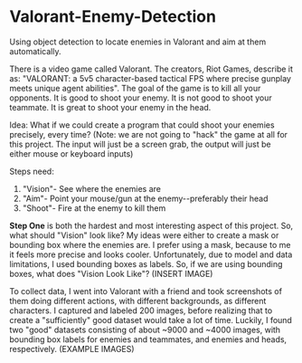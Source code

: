 # Valorant-Enemy-Detection
Using object detection to locate enemies in Valorant and aim at them automatically. 

There is a video game called Valorant. The creators, Riot Games, describe it as: "VALORANT: a 5v5 character-based tactical FPS where precise gunplay meets unique agent abilities". The goal of the game is to kill all your opponents.
It is good to shoot your enemy. It is not good to shoot your teammate. It is great to shoot your enemy in the head.

Idea: What if we could create a program that could shoot your enemies precisely, every time? (Note: we are not going to "hack" the game at all for this project. The input will just be a screen grab, the output will just be either mouse or keyboard inputs)

Steps need:
1. "Vision"- See where the enemies are
2. "Aim"- Point your mouse/gun at the enemy--preferably their head
3. "Shoot"- Fire at the enemy to kill them

**Step One** is both the hardest and most interesting aspect of this project. 
So, what should "Vision" look like?
My ideas were either to create a mask or bounding box where the enemies are. I prefer using a mask, because to me it feels more precise and looks cooler. Unfortunately, due to model and data limitations, I used bounding boxes as labels.
So, if we are using bounding boxes, what does "Vision Look Like"?
(INSERT IMAGE)


To collect data, I went into Valorant with a friend and took screenshots of them doing different actions, with different backgrounds, as different characters. I captured and labeled 200 images, before realizing that to create a "sufficiently" good dataset would take a lot of time.
Luckily, I found two "good" datasets consisting of about ~9000 and ~4000 images, with bounding box labels for enemies and teammates, and enemies and heads, respectively.
(EXAMPLE IMAGES)

